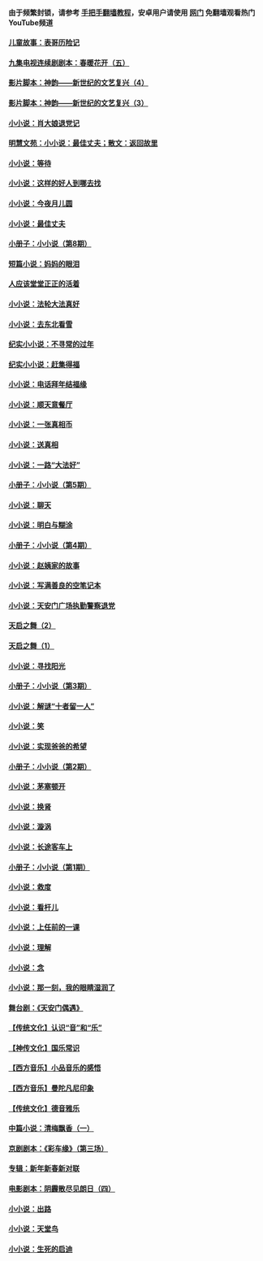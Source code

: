 #### 由于频繁封锁，请参考 [手把手翻墙教程](https://github.com/gfw-breaker/guides/wiki/)，安卓用户请使用 [网门](https://github.com/gfw-breaker/nogfw/blob/master/dl.md?t=07180000) 免翻墙观看热门YouTube频道 

#### [儿童故事：表哥历险记](../pages/328/383535.md?t=07180000) 

#### [九集电视连续剧剧本：春暖花开（五）](../pages/328/275919.md?t=07180000) 

#### [影片脚本：神韵——新世纪的文艺复兴（4）](../pages/328/266089.md?t=07180000) 

#### [影片脚本：神韵——新世纪的文艺复兴（3）](../pages/328/266087.md?t=07180000) 

#### [小小说：肖大娘退党记](../pages/328/239807.md?t=07180000) 

#### [明慧文苑：小小说：最佳丈夫；散文：返回故里](../pages/328/3439.md?t=07180000) 

#### [小小说：等待](../pages/328/223927.md?t=07180000) 

#### [小小说：这样的好人到哪去找](../pages/328/209396.md?t=07180000) 

#### [小小说：今夜月儿圆](../pages/328/193588.md?t=07180000) 

#### [小小说：最佳丈夫](../pages/328/190938.md?t=07180000) 

#### [小册子：小小说（第8期）](../pages/328/188202.md?t=07180000) 

#### [短篇小说：妈妈的眼泪](../pages/328/187712.md?t=07180000) 

#### [人应该堂堂正正的活着](../pages/328/182430.md?t=07180000) 

#### [小小说：法轮大法真好](../pages/328/174669.md?t=07180000) 

#### [小小说：去东北看雪](../pages/328/173882.md?t=07180000) 

#### [纪实小小说：不寻常的过年](../pages/328/173187.md?t=07180000) 

#### [纪实小小说：赶集得福](../pages/328/172652.md?t=07180000) 

#### [小小说：电话拜年结福缘](../pages/328/172533.md?t=07180000) 

#### [小小说：顺天意餐厅](../pages/328/170182.md?t=07180000) 

#### [小小说：一张真相币](../pages/328/169410.md?t=07180000) 

#### [小小说：送真相](../pages/328/166713.md?t=07180000) 

#### [小小说：一路“大法好”](../pages/328/162016.md?t=07180000) 

#### [小册子：小小说（第5期）](../pages/328/161131.md?t=07180000) 

#### [小小说：聊天](../pages/328/159640.md?t=07180000) 

#### [小小说：明白与糊涂](../pages/328/158101.md?t=07180000) 

#### [小册子：小小说（第4期）](../pages/328/158006.md?t=07180000) 

#### [小小说：赵姨家的故事](../pages/328/157843.md?t=07180000) 

#### [小小说：写满善良的空笔记本](../pages/328/157382.md?t=07180000) 

#### [小小说：天安门广场执勤警察退党](../pages/328/156982.md?t=07180000) 

#### [天启之舞（2）](../pages/328/153440.md?t=07180000) 

#### [天启之舞（1）](../pages/328/153439.md?t=07180000) 

#### [小小说：寻找阳光](../pages/328/153065.md?t=07180000) 

#### [小册子：小小说（第3期）](../pages/328/151715.md?t=07180000) 

#### [小小说：解谜“十者留一人”](../pages/328/148967.md?t=07180000) 

#### [小小说：笑](../pages/328/148905.md?t=07180000) 

#### [小小说：实现爸爸的希望](../pages/328/148096.md?t=07180000) 

#### [小册子：小小说（第2期）](../pages/328/147214.md?t=07180000) 

#### [小小说：茅塞顿开](../pages/328/147030.md?t=07180000) 

#### [小小说：换肾](../pages/328/146770.md?t=07180000) 

#### [小小说：漩涡](../pages/328/146683.md?t=07180000) 

#### [小小说：长途客车上](../pages/328/145076.md?t=07180000) 

#### [小册子：小小说（第1期）](../pages/328/143963.md?t=07180000) 

#### [小小说：救度](../pages/328/143927.md?t=07180000) 

#### [小小说：看杆儿](../pages/328/142137.md?t=07180000) 

#### [小小说：上任前的一课](../pages/328/140808.md?t=07180000) 

#### [小小说：理解](../pages/328/140476.md?t=07180000) 

#### [小小说：念](../pages/328/139513.md?t=07180000) 

#### [小小说：那一刻，我的眼睛湿润了](../pages/328/138476.md?t=07180000) 

#### [舞台剧：《天安门偶遇》](../pages/328/117155.md?t=07180000) 

#### [【传统文化】认识“音”和“乐”](../pages/328/108667.md?t=07180000) 

#### [【神传文化】国乐常识](../pages/328/104225.md?t=07180000) 

#### [【西方音乐】小品音乐的感悟](../pages/328/102924.md?t=07180000) 

#### [【西方音乐】曼陀凡尼印象](../pages/328/102922.md?t=07180000) 

#### [【传统文化】德音雅乐](../pages/328/102923.md?t=07180000) 

#### [中篇小说：清梅飘香（一）](../pages/328/101058.md?t=07180000) 

#### [京剧剧本：《彩车缘》（第三场）](../pages/328/96434.md?t=07180000) 

#### [专辑：新年新春新对联](../pages/328/94991.md?t=07180000) 

#### [电影剧本：阴霾散尽见朗日（四）](../pages/328/87081.md?t=07180000) 

#### [小小说：出路](../pages/328/84848.md?t=07180000) 

#### [小小说：天堂鸟](../pages/328/83084.md?t=07180000) 

#### [小小说：生死的启迪](../pages/328/70977.md?t=07180000) 

